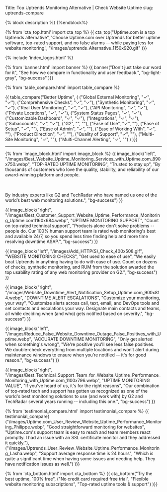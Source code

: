 Title: Top Uptrends Monitoring Alternative | Check Website Uptime
slug: uptrends-compare


{% block description %}
<meta name="description" content="#1 Uptrends Alternative: Trust the website monitor with better uptime tools, customer support, no false downtime positives with Uptime.com. No more 404.">
{%endblock%}

{% from 'cta_top.html' import cta_top %} 
{{ cta_top("Uptime.com is a top Uptrends alternative",
  'Choose Uptime.com over Uptrends for better uptime software, top-rated support, and no false alarms -- while paying less for website monitoring.',
  "/images/uptrends_Alternative_1150x920.gif"
)}}


 <div class="container bg-white my-5">
  {% include 'index_logos.html' %}
 </div>


{% from 'banner.html' import banner %} 
{{ banner("<span class='text-success'>Don't just take our word for it</span>",
  "See how we compare in functionality and user feedback.",
  "bg-light-gray",
  "bg-success"
)}}


{% from 'table_compare.html' import table_compare %} 
<div class="container bg-white my-5">
  {{ table_compare("Better Uptime",
    (
      ("Global External Monitoring", "✓", "✓"),
      ("Comprehensive Checks", "✓", "✓"),
      ("Synthetic Monitoring", "✓", "✓"),
      ("Real User Monitoring", "✓", "✓"),
      ("API Monitoring", "✓", "✓"),
      ("Private Locations", "✓", "✓"),
      ("System Status Pages", "✓", "✓"),
      ("Customizable Dashboard", "✓", "✓"),
      ("Integrations", "✓", "✓"),
      ("Subaccounts", "✓", "✓"),
      ("G2", "", ""),
      ("Ease of Use", "✓", ""),
      ("Ease of Setup", "✓", ""),
      ("Ease of Admin", "✓", ""),
      ("Ease of Working With", "✓", ""),
      ("Product Direction", "✓", ""),
      ("Quality of Support", "✓", ""),
      ("Multi-Site Monitoring", "✓", ""),
      ("Multi-Channel Alerting", "✓", "")
    )
  )}}
  <hr class="mt-5 bg-success">
</div>


{% from 'image_block.html' import image_block %}
{{ image_block("left", "/images/Best_Website_Uptime_Monitoring_Services_with_Uptime.com_890x750.webp",
"TOP-RATED UPTIME MONITORING",
"Trusted to stay up",
"By thousands of customers who love the quality, stability, and reliability of our award-winning platform and people.

<br/><br/>By industry experts like G2 and TechRadar who have named us one of the world’s best web monitoring solutions.",
"bg-success") }}

{{ image_block("right", "/images/Best_Customer_Support_Website_Uptime_Performance_Monitoring_Uptime.com1160x684.webp",
"UPTIME MONITORING SUPPORT",
"Count on top-rated technical support",
"Products alone don't solve problems -- people do. Our 100% human support team is rated web monitoring's best and available 24/7, so you spend less time finding help and more time resolving downtime ASAP.",
"bg-success") }}

{{ image_block("left", "/images/Add_HTTP(S)_Check_400x508.gif",
"WEBSITE MONITORING CHECKS",
"Get used to ease of use",
"We easily beat Uptrends in anything having to do with ease of use. Count on dozens of checks, synthetic monitoring, and RUM from the solution awarded the top usability rating of any web monitoring provider on G2.",
"bg-success") }}

{{ image_block("right", "/images/Website_Downtime_Alert_Notification_Setup_Uptime.com_900x814.webp",
"DOWNTIME ALERT ESCALATIONS",
"Customize your monitoring, your way",
"Customize alerts across call, text, email, and DevOps tools and set contacts and escalations your way. Designate main contacts and teams, all while deciding when (and who) gets notified based on severity.",
"bg-success") }}

{{ image_block("left", "/images/Reduce_False_Website_Downtime_Outage_False_Positives_with_Uptime.webp",
"ACCURATE DOWNTIME MONITORING",
"Only get alerted when something's wrong",
"We're positive you'll see less false positives. We double-check everything from multiple locations and won’t alert during maintenance windows to ensure when you’re notified -- it's for good reason.",
"bg-success") }}

{{ image_block("right", "/images/Best_Technical_Support_Team_for_Website_Uptime_Performance_Monitoring_with_Uptime.com_1100x796.webp",
"UPTIME MONITORING VALUE",
"If you've heard of us, it's for the right reasons",
"Our combination of top-rated tech and support has gotten us recognized as one of the world's best monitoring solutions to use (and work with) by G2 and TechRadar several years running -- including this one.",
"bg-success") }}


{% from 'testimonial_compare.html' import testimonial_compare %}
{{ testimonial_compare(
  ("/images/Uptime.com_User_Review_Website_Uptime_Performance_Monitoring_Philippe.webp",
  "Good straightforward monitoring for websites",
  "Uptime.com's support team is easy to reach and team members react promptly. I had an issue with an SSL certificate monitor and they addressed it quickly."),
  ("/images/Uptrends_User_Review_Website_Uptime_Performance_Monitoring_Lasha.webp",
  "Support average response time is 24 hours",
  "Which is quite a significant time when having some issues and needing help. They have notification issues as well.")
  )}}


{% from 'cta_bottom.html' import cta_bottom %} 
{{ cta_bottom("Try the best uptime, 100% free",
  ("No credit card required free trial", 
  "Flexible website monitoring subscriptions",
  "Top-rated uptime tools & support")
  )}}
